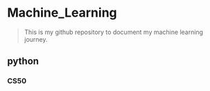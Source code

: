 # Machine_Learning

> This is my github repository to document my machine learning journey.

## python
### CS50


